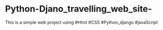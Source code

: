 # Python-Djano_travelling_web_site-

This is a simple web project using #Html #CSS #Python_django #javaScript

